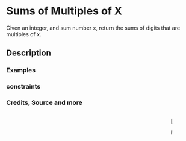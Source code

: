 # Sums of Multiples of X
Given an integer, and sum number x, return the sums of digits that are multiples of x.

## Description

### Examples

### constraints

### Credits, Source and more

<p style="width: 75%; margin: 1rem auto 1rem; font-weight: bold; "><marquee ><span style="font-size: 24px;"></span> </marque></p>

[gh: [@iamserda](https://github.com/iamserda),
tw: [@iamserda](https://twitter.com/iamserda),
in: [@iamserda](https://linkedin.com/in/iamserda)]

Made with 🤍🫶🏿 in N🗽C by [@iamserda](https://www.twitter.com/iamserda)
